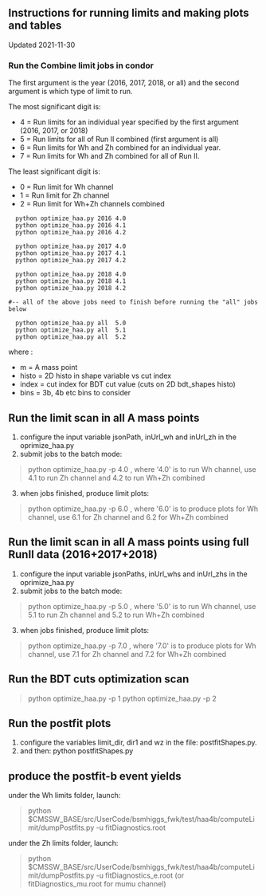 ## Instructions for running limits and making plots and tables

Updated 2021-11-30

### Run the Combine limit jobs in condor

The first argument is the year (2016, 2017, 2018, or all) and the second argument is which type of limit to run.

The most significant digit is:
 * 4 = Run limits for an individual year specified by the first argument (2016, 2017, or 2018)
 * 5 = Run limits for all of Run II combined (first argument is all)
 * 6 = Run limits for Wh and Zh combined for an individual year.
 * 7 = Run limits for Wh and Zh combined for all of Run II.

The least significant digit is:
 * 0 = Run limit for Wh channel
 * 1 = Run limit for Zh channel
 * 2 = Run limit for Wh+Zh channels combined

```
  python optimize_haa.py 2016 4.0
  python optimize_haa.py 2016 4.1
  python optimize_haa.py 2016 4.2

  python optimize_haa.py 2017 4.0
  python optimize_haa.py 2017 4.1
  python optimize_haa.py 2017 4.2

  python optimize_haa.py 2018 4.0
  python optimize_haa.py 2018 4.1
  python optimize_haa.py 2018 4.2

#-- all of the above jobs need to finish before running the "all" jobs below

  python optimize_haa.py all  5.0
  python optimize_haa.py all  5.1
  python optimize_haa.py all  5.2
```

where :
* m = A mass point
* histo = 2D histo in shape variable vs cut index
* index = cut index for BDT cut value (cuts on 2D bdt_shapes histo)
* bins = 3b, 4b etc bins to consider

## Run the limit scan in all A mass points
1. configure the input variable jsonPath, inUrl_wh and inUrl_zh in the oprimize_haa.py
2. submit jobs to the batch mode:
> python optimize_haa.py -p 4.0
  , where '4.0' is to run Wh channel, use 4.1 to run Zh channel and 4.2 to run Wh+Zh combined
3. when jobs finished, produce limit plots:
> python optimize_haa.py -p 6.0
  , where '6.0' is to produce plots for Wh channel, use 6.1 for Zh channel and 6.2 for Wh+Zh combined 

## Run the limit scan in all A mass points using full RunII data (2016+2017+2018)
1. configure the input variable jsonPaths, inUrl_whs and inUrl_zhs in the oprimize_haa.py
2. submit jobs to the batch mode:
> python optimize_haa.py -p 5.0
  , where '5.0' is to run Wh channel, use 5.1 to run Zh channel and 5.2 to run Wh+Zh combined
3. when jobs finished, produce limit plots:
> python optimize_haa.py -p 7.0
  , where '7.0' is to produce plots for Wh channel, use 7.1 for Zh channel and 7.2 for Wh+Zh combined 

## Run the BDT cuts optimization scan
> python optimize_haa.py -p 1
> python optimize_haa.py -p 2

## Run the postfit plots
1. configure the variables limit_dir, dir1 and wz in the file: postfitShapes.py.
2. and then: python postfitShapes.py

## produce the postfit-b event yields
under the Wh limits folder, launch:
> python $CMSSW_BASE/src/UserCode/bsmhiggs_fwk/test/haa4b/computeLimit/dumpPostfits.py -u fitDiagnostics.root

under the Zh limits folder, launch:
> python $CMSSW_BASE/src/UserCode/bsmhiggs_fwk/test/haa4b/computeLimit/dumpPostfits.py  -u fitDiagnostics_e.root (or fitDiagnostics_mu.root for mumu channel)
